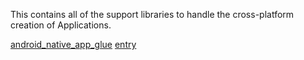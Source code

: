 This contains all of the support libraries to handle the cross-platform
creation of Applications.

[android_native_app_glue](android_native_app_glue/README.md)
[entry](entry/README.md)